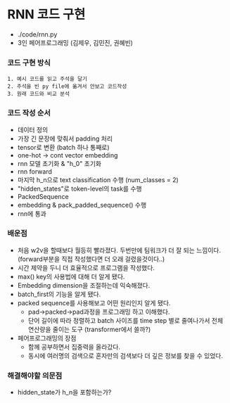 # RNN 코드 구현
- ./code/rnn.py
- 3인 페어프로그래밍 (김제우, 김민진, 권혜빈)
### 코드 구현 방식 
    1. 예시 코드를 읽고 주석을 달기
    2. 주석을 빈 py file에 옮겨서 안보고 코드작성
    3. 원래 코드와 비교 분석

### 코드 작성 순서
- 데이터 정의
- 가장 긴 문장에 맞춰서 padding 처리
- tensor로 변환 (batch 하나 통째로)
- one-hot -> cont vector embedding
- rnn 모델 초기화 & "h_0" 초기화
- rnn forward
- 마지막 h_n으로 text classification 수행 (num_classes = 2)
- "hidden_states"로 token-level의 task를 수행
- PackedSequence
- embedding & pack_padded_sequence() 수행
- rnn에 통과
### 배운점
- 처음 w2v을 할때보다 월등히 빨라졌다. 두번만에 팀워크가 더 잘 되는 느낌이다.(forward부분을 직접 작성했다면 더 오래 걸렸을것이다..)
- 시간 제약을 두니 더 효율적으로 프로그램을 작성했다.
- max() key의 사용법에 대해 더 알게 됐다.
- Embedding dimension을 조절하는데 익숙해졌다.
- batch_first의 기능을 알게 됐다.
- packed sequence를 사용해보고 어떤 원리인지 알게 됐다.
    - pad->packed->pad과정을 프로그래밍 하고 이해했다.
    - 단어 길이에 따라 정렬하고 batch 사이즈를 time step 별로 줄여나가서 전체 연산량을 줄이는 도구 (transformer에서 쓸까?)
- 페어프로그래밍의 장점
    - 함께 공부하면서 집중력을 올라갔다.
    - 동시에 여러명의 검색으로 혼자만의 검색보다 더 깊은 정보를 찾을 수 있었다. 
### 해결해야할 의문점
- hidden_state가 h_n을 포함하는가?

